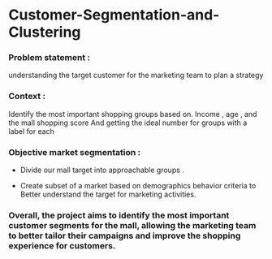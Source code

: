 # Customer-Segmentation-and-Clustering


### Problem statement :
 understanding the target customer for the marketing team to plan a strategy 


### Context :
Identify the most important shopping groups based on. Income , age , and the mall shopping score 
  And getting the ideal number for groups with a label for each 


### Objective market segmentation : 
* Divide our mall target into approachable groups . 

* Create subset of a market based on demographics behavior criteria to Better understand the target for marketing activities.


### Overall, the project aims to identify the most important customer segments for the mall, allowing the marketing team to better tailor their campaigns and improve the shopping experience for customers.
